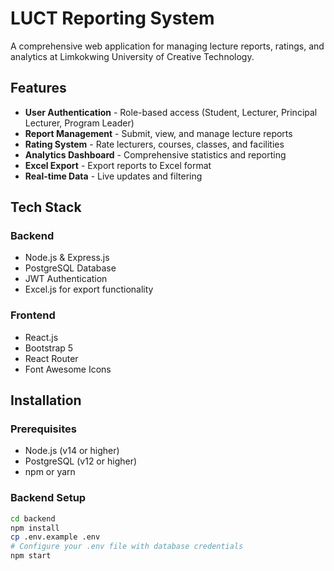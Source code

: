 # LUCT Reporting System

A comprehensive web application for managing lecture reports, ratings, and analytics at Limkokwing University of Creative Technology.

## Features

- **User Authentication** - Role-based access (Student, Lecturer, Principal Lecturer, Program Leader)
- **Report Management** - Submit, view, and manage lecture reports
- **Rating System** - Rate lecturers, courses, classes, and facilities
- **Analytics Dashboard** - Comprehensive statistics and reporting
- **Excel Export** - Export reports to Excel format
- **Real-time Data** - Live updates and filtering

## Tech Stack

### Backend
- Node.js & Express.js
- PostgreSQL Database
- JWT Authentication
- Excel.js for export functionality

### Frontend
- React.js
- Bootstrap 5
- React Router
- Font Awesome Icons

## Installation

### Prerequisites
- Node.js (v14 or higher)
- PostgreSQL (v12 or higher)
- npm or yarn

### Backend Setup
```bash
cd backend
npm install
cp .env.example .env
# Configure your .env file with database credentials
npm start